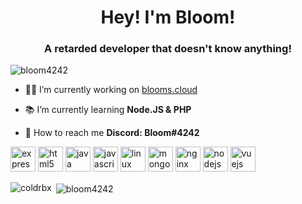 <h1 align="center">Hey! I'm Bloom!</h1>
<h3 align="center">A retarded developer that doesn't know anything!</h3>

<p align="left"> <img src="https://komarev.com/ghpvc/?username=bloom4242" alt="bloom4242" /> </p>

- 👨‍💻 I’m currently working on [blooms.cloud](https://blooms.cloud)

- 📚 I’m currently learning **Node.JS & PHP**

- 📲 How to reach me **Discord: Bloom#4242**

<p align="left"><img src="https://devicons.github.io/devicon/devicon.git/icons/express/express-original-wordmark.svg" alt="express" width="40" height="40"/> <img src="https://devicons.github.io/devicon/devicon.git/icons/html5/html5-original-wordmark.svg" alt="html5" width="40" height="40"/> <img src="https://devicons.github.io/devicon/devicon.git/icons/java/java-original-wordmark.svg" alt="java" width="40" height="40"/> <img src="https://devicons.github.io/devicon/devicon.git/icons/javascript/javascript-original.svg" alt="javascript" width="40" height="40"/> <img src="https://devicons.github.io/devicon/devicon.git/icons/linux/linux-original.svg" alt="linux" width="40" height="40"/> <img src="https://devicons.github.io/devicon/devicon.git/icons/mongodb/mongodb-original-wordmark.svg" alt="mongodb" width="40" height="40"/> <img src="https://devicons.github.io/devicon/devicon.git/icons/nginx/nginx-original.svg" alt="nginx" width="40" height="40"/> <img src="https://devicons.github.io/devicon/devicon.git/icons/nodejs/nodejs-original-wordmark.svg" alt="nodejs" width="40" height="40"/> <img src="https://devicons.github.io/devicon/devicon.git/icons/vuejs/vuejs-original-wordmark.svg" alt="vuejs" width="40" height="40"/></p>

<p><img align="left" src="https://github-readme-stats.vercel.app/api/top-langs/?username=bloom4242" alt="coldrbx" /></p>

<p>&nbsp;<img align="center" src="https://github-readme-stats.vercel.app/api?username=bloom4242&show_icons=true&theme=radical" alt="bloom4242" /></p>
